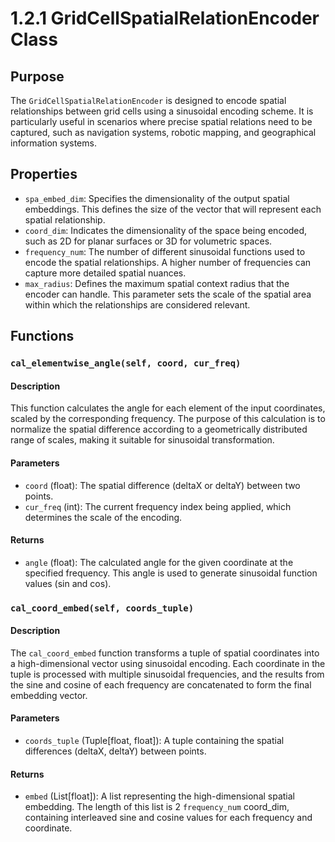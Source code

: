 # 1.2.1 GridCellSpatialRelationEncoder Class
## Purpose
The `GridCellSpatialRelationEncoder` is designed to encode spatial relationships between grid cells using a sinusoidal encoding scheme. It is particularly useful in scenarios where precise spatial relations need to be captured, such as navigation systems, robotic mapping, and geographical information systems.

## Properties
- `spa_embed_dim`: Specifies the dimensionality of the output spatial embeddings. This defines the size of the vector that will represent each spatial relationship.
- `coord_dim`: Indicates the dimensionality of the space being encoded, such as 2D for planar surfaces or 3D for volumetric spaces.
- `frequency_num`: The number of different sinusoidal functions used to encode the spatial relationships. A higher number of frequencies can capture more detailed spatial nuances.
- `max_radius`: Defines the maximum spatial context radius that the encoder can handle. This parameter sets the scale of the spatial area within which the relationships are considered relevant.

## Functions
### `cal_elementwise_angle(self, coord, cur_freq)`
#### Description
This function calculates the angle for each element of the input coordinates, scaled by the corresponding frequency. The purpose of this calculation is to normalize the spatial difference according to a geometrically distributed range of scales, making it suitable for sinusoidal transformation.

#### Parameters
- `coord` (float): The spatial difference (deltaX or deltaY) between two points.
- `cur_freq` (int): The current frequency index being applied, which determines the scale of the encoding.

#### Returns
- `angle` (float): The calculated angle for the given coordinate at the specified frequency. This angle is used to generate sinusoidal function values (sin and cos).

### `cal_coord_embed(self, coords_tuple)`
#### Description
The `cal_coord_embed` function transforms a tuple of spatial coordinates into a high-dimensional vector using sinusoidal encoding. Each coordinate in the tuple is processed with multiple sinusoidal frequencies, and the results from the sine and cosine of each frequency are concatenated to form the final embedding vector.

#### Parameters
- `coords_tuple` (Tuple[float, float]): A tuple containing the spatial differences (deltaX, deltaY) between points.

#### Returns
- `embed` (List[float]): A list representing the high-dimensional spatial embedding. The length of this list is 2 `frequency_num` coord_dim, containing interleaved sine and cosine values for each frequency and coordinate.
